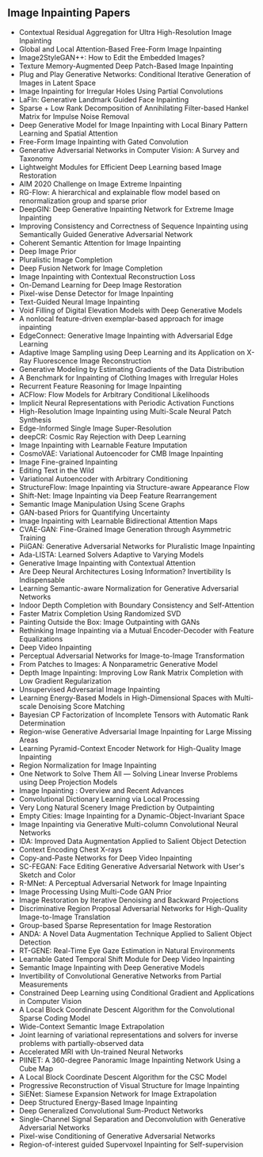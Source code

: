 <h2> Image Inpainting Papers </h2>



<ul>

                             

 <li><a target="_blank" href="https://github.com/manjunath5496/Image-Inpainting-Papers/blob/master/imh(1).pdf" style="text-decoration:none;">Contextual Residual Aggregation for Ultra High-Resolution Image Inpainting</a></li>

 <li><a target="_blank" href="https://github.com/manjunath5496/Image-Inpainting-Papers/blob/master/imh(2).pdf" style="text-decoration:none;">Global and Local Attention-Based Free-Form Image Inpainting</a></li>

<li><a target="_blank" href="https://github.com/manjunath5496/Image-Inpainting-Papers/blob/master/imh(3).pdf" style="text-decoration:none;">
Image2StyleGAN++: How to Edit the Embedded Images? </a></li>
 <li><a target="_blank" href="https://github.com/manjunath5496/Image-Inpainting-Papers/blob/master/imh(4).pdf" style="text-decoration:none;">Texture Memory-Augmented
Deep Patch-Based Image Inpainting</a></li>                              
<li><a target="_blank" href="https://github.com/manjunath5496/Image-Inpainting-Papers/blob/master/imh(5).pdf" style="text-decoration:none;">Plug and Play Generative Networks:
Conditional Iterative Generation of Images in Latent Space</a></li>
<li><a target="_blank" href="https://github.com/manjunath5496/Image-Inpainting-Papers/blob/master/imh(6).pdf" style="text-decoration:none;">Image Inpainting for Irregular Holes Using Partial Convolutions</a></li>
 <li><a target="_blank" href="https://github.com/manjunath5496/Image-Inpainting-Papers/blob/master/imh(7).pdf" style="text-decoration:none;">LaFIn: Generative Landmark Guided Face Inpainting</a></li>

 <li><a target="_blank" href="https://github.com/manjunath5496/Image-Inpainting-Papers/blob/master/imh(8).pdf" style="text-decoration:none;"> Sparse + Low Rank Decomposition of
Annihilating Filter-based Hankel Matrix for Impulse Noise Removal </a></li>
   <li><a target="_blank" href="https://github.com/manjunath5496/Image-Inpainting-Papers/blob/master/imh(9).pdf" style="text-decoration:none;">Deep Generative Model for Image Inpainting with Local Binary Pattern Learning and Spatial Attention</a></li>
  
   
 <li><a target="_blank" href="https://github.com/manjunath5496/Image-Inpainting-Papers/blob/master/imh(10).pdf" style="text-decoration:none;">Free-Form Image Inpainting with Gated Convolution </a></li>                              
<li><a target="_blank" href="https://github.com/manjunath5496/Image-Inpainting-Papers/blob/master/imh(11).pdf" style="text-decoration:none;">Generative Adversarial Networks in Computer Vision: A Survey and Taxonomy</a></li>
<li><a target="_blank" href="https://github.com/manjunath5496/Image-Inpainting-Papers/blob/master/imh(12).pdf" style="text-decoration:none;">Lightweight Modules for Efficient Deep Learning based Image Restoration</a></li>
<li><a target="_blank" href="https://github.com/manjunath5496/Image-Inpainting-Papers/blob/master/imh(13).pdf" style="text-decoration:none;">AIM 2020 Challenge on Image Extreme
Inpainting</a></li>

<li><a target="_blank" href="https://github.com/manjunath5496/Image-Inpainting-Papers/blob/master/imh(14).pdf" style="text-decoration:none;">RG-Flow: A hierarchical and explainable flow model based on renormalization group and sparse prior</a></li>
                              
<li><a target="_blank" href="https://github.com/manjunath5496/Image-Inpainting-Papers/blob/master/imh(15).pdf" style="text-decoration:none;">DeepGIN: Deep Generative Inpainting Network for Extreme Image Inpainting</a></li>

<li><a target="_blank" href="https://github.com/manjunath5496/Image-Inpainting-Papers/blob/master/imh(16).pdf" style="text-decoration:none;">Improving Consistency and Correctness of Sequence Inpainting using Semantically Guided Generative Adversarial Network</a></li>

  <li><a target="_blank" href="https://github.com/manjunath5496/Image-Inpainting-Papers/blob/master/imh(17).pdf" style="text-decoration:none;">
Coherent Semantic Attention for Image Inpainting</a></li>   
  
<li><a target="_blank" href="https://github.com/manjunath5496/Image-Inpainting-Papers/blob/master/imh(18).pdf" style="text-decoration:none;">Deep Image Prior</a></li> 

  
<li><a target="_blank" href="https://github.com/manjunath5496/Image-Inpainting-Papers/blob/master/imh(19).pdf" style="text-decoration:none;">Pluralistic Image Completion</a></li> 

<li><a target="_blank" href="https://github.com/manjunath5496/Image-Inpainting-Papers/blob/master/imh(20).pdf" style="text-decoration:none;">Deep Fusion Network for Image Completion</a></li>

<li><a target="_blank" href="https://github.com/manjunath5496/Image-Inpainting-Papers/blob/master/imh(21).pdf" style="text-decoration:none;">Image Inpainting with Contextual Reconstruction Loss</a></li>
<li><a target="_blank" href="https://github.com/manjunath5496/Image-Inpainting-Papers/blob/master/imh(22).pdf" style="text-decoration:none;">On-Demand Learning for Deep Image Restoration</a></li> 
 <li><a target="_blank" href="https://github.com/manjunath5496/Image-Inpainting-Papers/blob/master/imh(23).pdf" style="text-decoration:none;">Pixel-wise Dense Detector for Image Inpainting</a></li> 
 

   <li><a target="_blank" href="https://github.com/manjunath5496/Image-Inpainting-Papers/blob/master/imh(24).pdf" style="text-decoration:none;">Text-Guided Neural Image Inpainting</a></li>
 
   <li><a target="_blank" href="https://github.com/manjunath5496/Image-Inpainting-Papers/blob/master/imh(25).pdf" style="text-decoration:none;">Void Filling of Digital Elevation Models with Deep Generative Models</a></li>                              
 <li><a target="_blank" href="https://github.com/manjunath5496/Image-Inpainting-Papers/blob/master/imh(26).pdf" style="text-decoration:none;">A nonlocal feature-driven exemplar-based approach for image inpainting</a></li>
 <li><a target="_blank" href="https://github.com/manjunath5496/Image-Inpainting-Papers/blob/master/imh(27).pdf" style="text-decoration:none;">EdgeConnect: Generative Image Inpainting with Adversarial Edge Learning</a></li>
   
 
   <li><a target="_blank" href="https://github.com/manjunath5496/Image-Inpainting-Papers/blob/master/imh(28).pdf" style="text-decoration:none;">Adaptive Image Sampling using Deep Learning and its Application on X-Ray Fluorescence Image Reconstruction</a></li>
 
   <li><a target="_blank" href="https://github.com/manjunath5496/Image-Inpainting-Papers/blob/master/imh(29).pdf" style="text-decoration:none;">Generative Modeling by Estimating Gradients of the Data Distribution </a></li>                              

  <li><a target="_blank" href="https://github.com/manjunath5496/Image-Inpainting-Papers/blob/master/imh(30).pdf" style="text-decoration:none;">A Benchmark for Inpainting of Clothing Images with Irregular Holes </a></li>
 
   <li><a target="_blank" href="https://github.com/manjunath5496/Image-Inpainting-Papers/blob/master/imh(31).pdf" style="text-decoration:none;">Recurrent Feature Reasoning for Image Inpainting</a></li> 
    <li><a target="_blank" href="https://github.com/manjunath5496/Image-Inpainting-Papers/blob/master/imh(32).pdf" style="text-decoration:none;">ACFlow: Flow Models for Arbitrary Conditional Likelihoods</a></li> 

   <li><a target="_blank" href="https://github.com/manjunath5496/Image-Inpainting-Papers/blob/master/imh(33).pdf" style="text-decoration:none;">Implicit Neural Representations with Periodic Activation Functions</a></li>                              

  <li><a target="_blank" href="https://github.com/manjunath5496/Image-Inpainting-Papers/blob/master/imh(34).pdf" style="text-decoration:none;">High-Resolution Image Inpainting using Multi-Scale Neural Patch Synthesis</a></li> 
 
  <li><a target="_blank" href="https://github.com/manjunath5496/Image-Inpainting-Papers/blob/master/imh(35).pdf" style="text-decoration:none;">Edge-Informed Single Image Super-Resolution</a></li> 

  <li><a target="_blank" href="https://github.com/manjunath5496/Image-Inpainting-Papers/blob/master/imh(36).pdf" style="text-decoration:none;">deepCR: Cosmic Ray Rejection with Deep Learning</a></li> 
 
<li><a target="_blank" href="https://github.com/manjunath5496/Image-Inpainting-Papers/blob/master/imh(37).pdf" style="text-decoration:none;">Image Inpainting with Learnable Feature Imputation</a></li>
 <li><a target="_blank" href="https://github.com/manjunath5496/Image-Inpainting-Papers/blob/master/imh(38).pdf" style="text-decoration:none;">CosmoVAE: Variational Autoencoder for CMB Image Inpainting</a></li>
<li><a target="_blank" href="https://github.com/manjunath5496/Image-Inpainting-Papers/blob/master/imh(39).pdf" style="text-decoration:none;">Image Fine-grained Inpainting</a></li>
 <li><a target="_blank" href="https://github.com/manjunath5496/Image-Inpainting-Papers/blob/master/imh(40).pdf" style="text-decoration:none;">Editing Text in the Wild</a></li>                              
<li><a target="_blank" href="https://github.com/manjunath5496/Image-Inpainting-Papers/blob/master/imh(41).pdf" style="text-decoration:none;">Variational Autoencoder with Arbitrary Conditioning</a></li>
<li><a target="_blank" href="https://github.com/manjunath5496/Image-Inpainting-Papers/blob/master/imh(42).pdf" style="text-decoration:none;">StructureFlow: Image Inpainting via Structure-aware Appearance Flow </a></li>
 
  <li><a target="_blank" href="https://github.com/manjunath5496/Image-Inpainting-Papers/blob/master/imh(43).pdf" style="text-decoration:none;">Shift-Net: Image Inpainting via Deep Feature Rearrangement</a></li>
 <li><a target="_blank" href="https://github.com/manjunath5496/Image-Inpainting-Papers/blob/master/imh(44).pdf" style="text-decoration:none;">Semantic Image Manipulation Using Scene Graphs</a></li>
   <li><a target="_blank" href="https://github.com/manjunath5496/Image-Inpainting-Papers/blob/master/imh(45).pdf" style="text-decoration:none;">GAN-based Priors for Quantifying Uncertainty</a></li>  
   
<li><a target="_blank" href="https://github.com/manjunath5496/Image-Inpainting-Papers/blob/master/imh(46).pdf" style="text-decoration:none;">Image Inpainting with Learnable Bidirectional Attention Maps</a></li> 
                             
<li><a target="_blank" href="https://github.com/manjunath5496/Image-Inpainting-Papers/blob/master/imh(47).pdf" style="text-decoration:none;">CVAE-GAN: Fine-Grained Image Generation through Asymmetric Training</a></li>
<li><a target="_blank" href="https://github.com/manjunath5496/Image-Inpainting-Papers/blob/master/imh(48).pdf" style="text-decoration:none;">PiiGAN: Generative Adversarial Networks for Pluralistic Image Inpainting</a></li>

<li><a target="_blank" href="https://github.com/manjunath5496/Image-Inpainting-Papers/blob/master/imh(49).pdf" style="text-decoration:none;">Ada-LISTA: Learned Solvers Adaptive to Varying Models</a></li>
                              
<li><a target="_blank" href="https://github.com/manjunath5496/Image-Inpainting-Papers/blob/master/imh(50).pdf" style="text-decoration:none;">Generative Image Inpainting with Contextual Attention</a></li>
<li><a target="_blank" href="https://github.com/manjunath5496/Image-Inpainting-Papers/blob/master/imh(51).pdf" style="text-decoration:none;">Are Deep Neural Architectures
Losing Information? Invertibility Is Indispensable</a></li>
<li><a target="_blank" href="https://github.com/manjunath5496/Image-Inpainting-Papers/blob/master/imh(52).pdf" style="text-decoration:none;">Learning Semantic-aware Normalization for Generative Adversarial Networks</a></li>

<li><a target="_blank" href="https://github.com/manjunath5496/Image-Inpainting-Papers/blob/master/imh(53).pdf" style="text-decoration:none;">Indoor Depth Completion with Boundary Consistency and Self-Attention</a></li>
 
<li><a target="_blank" href="https://github.com/manjunath5496/Image-Inpainting-Papers/blob/master/imh(54).pdf" style="text-decoration:none;">Faster Matrix Completion Using Randomized SVD</a></li>

<li><a target="_blank" href="https://github.com/manjunath5496/Image-Inpainting-Papers/blob/master/imh(55).pdf" style="text-decoration:none;">Painting Outside the Box: Image Outpainting with GANs</a></li>
 
  <li><a target="_blank" href="https://github.com/manjunath5496/Image-Inpainting-Papers/blob/master/imh(56).pdf" style="text-decoration:none;">Rethinking Image Inpainting via a Mutual Encoder-Decoder with Feature Equalizations</a></li>                              

  <li><a target="_blank" href="https://github.com/manjunath5496/Image-Inpainting-Papers/blob/master/imh(57).pdf" style="text-decoration:none;">Deep Video Inpainting</a></li>
 
   <li><a target="_blank" href="https://github.com/manjunath5496/Image-Inpainting-Papers/blob/master/imh(58).pdf" style="text-decoration:none;">Perceptual Adversarial Networks for Image-to-Image Transformation</a></li>
    <li><a target="_blank" href="https://github.com/manjunath5496/Image-Inpainting-Papers/blob/master/imh(59).pdf" style="text-decoration:none;">From Patches to Images: A Nonparametric Generative Model</a></li>
 
  <li><a target="_blank" href="https://github.com/manjunath5496/Image-Inpainting-Papers/blob/master/imh(60).pdf" style="text-decoration:none;">Depth Image Inpainting: Improving Low Rank Matrix Completion with Low Gradient Regularization</a></li>
 
   <li><a target="_blank" href="https://github.com/manjunath5496/Image-Inpainting-Papers/blob/master/imh(61).pdf" style="text-decoration:none;">Unsupervised Adversarial Image Inpainting</a></li>
 
   <li><a target="_blank" href="https://github.com/manjunath5496/Image-Inpainting-Papers/blob/master/imh(62).pdf" style="text-decoration:none;">Learning Energy-Based Models in High-Dimensional Spaces with Multi-scale Denoising Score Matching</a></li>
 
   <li><a target="_blank" href="https://github.com/manjunath5496/Image-Inpainting-Papers/blob/master/imh(63).pdf" style="text-decoration:none;">Bayesian CP Factorization of Incomplete Tensors with Automatic Rank Determination</a></li>                              

  <li><a target="_blank" href="https://github.com/manjunath5496/Image-Inpainting-Papers/blob/master/imh(64).pdf" style="text-decoration:none;">Region-wise Generative Adversarial Image Inpainting for Large Missing Areas</a></li>
 
   <li><a target="_blank" href="https://github.com/manjunath5496/Image-Inpainting-Papers/blob/master/imh(65).pdf" style="text-decoration:none;">Learning Pyramid-Context Encoder Network for High-Quality Image Inpainting</a></li> 

   <li><a target="_blank" href="https://github.com/manjunath5496/Image-Inpainting-Papers/blob/master/imh(66).pdf" style="text-decoration:none;">Region Normalization for Image Inpainting</a></li> 
 
   <li><a target="_blank" href="https://github.com/manjunath5496/Image-Inpainting-Papers/blob/master/imh(67).pdf" style="text-decoration:none;">One Network to Solve Them All — Solving Linear Inverse Problems using Deep Projection Models</a></li>                              

  <li><a target="_blank" href="https://github.com/manjunath5496/Image-Inpainting-Papers/blob/master/imh(68).pdf" style="text-decoration:none;">Image Inpainting : Overview and Recent Advances</a></li> 
 
  
   <li><a target="_blank" href="https://github.com/manjunath5496/Image-Inpainting-Papers/blob/master/imh(69).pdf" style="text-decoration:none;">Convolutional Dictionary Learning via Local Processing</a></li>                              

  <li><a target="_blank" href="https://github.com/manjunath5496/Image-Inpainting-Papers/blob/master/imh(70).pdf" style="text-decoration:none;">Very Long Natural Scenery Image Prediction by Outpainting</a></li> 
  
 
 <li><a target="_blank" href="https://github.com/manjunath5496/Image-Inpainting-Papers/blob/master/imh(71).pdf" style="text-decoration:none;">Empty Cities: Image Inpainting for a Dynamic-Object-Invariant Space</a></li>
 
 <li><a target="_blank" href="https://github.com/manjunath5496/Image-Inpainting-Papers/blob/master/imh(72).pdf" style="text-decoration:none;">Image Inpainting via Generative Multi-column Convolutional Neural Networks</a></li> 
 
 
 <li><a target="_blank" href="https://github.com/manjunath5496/Image-Inpainting-Papers/blob/master/imh(73).pdf" style="text-decoration:none;">IDA: Improved Data Augmentation Applied to Salient Object Detection</a></li>
  <li><a target="_blank" href="https://github.com/manjunath5496/Image-Inpainting-Papers/blob/master/imh(74).pdf" style="text-decoration:none;">Context Encoding Chest X-rays</a></li>
    <li><a target="_blank" href="https://github.com/manjunath5496/Image-Inpainting-Papers/blob/master/imh(75).pdf" style="text-decoration:none;">Copy-and-Paste Networks for Deep Video Inpainting</a></li>                        
<li><a target="_blank" href="https://github.com/manjunath5496/Image-Inpainting-Papers/blob/master/imh(76).pdf" style="text-decoration:none;">SC-FEGAN: Face Editing Generative Adversarial Network with User's Sketch and Color</a></li>

 <li><a target="_blank" href="https://github.com/manjunath5496/Image-Inpainting-Papers/blob/master/imh(77).pdf" style="text-decoration:none;">R-MNet: A Perceptual Adversarial Network for Image Inpainting</a></li> 
 
 
 <li><a target="_blank" href="https://github.com/manjunath5496/Image-Inpainting-Papers/blob/master/imh(78).pdf" style="text-decoration:none;">Image Processing Using Multi-Code GAN Prior</a></li>
  <li><a target="_blank" href="https://github.com/manjunath5496/Image-Inpainting-Papers/blob/master/imh(79).pdf" style="text-decoration:none;">Image Restoration by Iterative Denoising and Backward Projections</a></li>


 <li><a target="_blank" href="https://github.com/manjunath5496/Image-Inpainting-Papers/blob/master/imh(80).pdf" style="text-decoration:none;">Discriminative Region Proposal Adversarial Networks for High-Quality Image-to-Image Translation</a></li> 
 
 
 <li><a target="_blank" href="https://github.com/manjunath5496/Image-Inpainting-Papers/blob/master/imh(81).pdf" style="text-decoration:none;">Group-based Sparse Representation for Image Restoration</a></li>
  <li><a target="_blank" href="https://github.com/manjunath5496/Image-Inpainting-Papers/blob/master/imh(82).pdf" style="text-decoration:none;">ANDA: A Novel Data Augmentation Technique Applied to Salient Object Detection</a></li>

 <li><a target="_blank" href="https://github.com/manjunath5496/Image-Inpainting-Papers/blob/master/imh(83).pdf" style="text-decoration:none;">RT-GENE: Real-Time Eye Gaze Estimation in Natural Environments</a></li>
  <li><a target="_blank" href="https://github.com/manjunath5496/Image-Inpainting-Papers/blob/master/imh(84).pdf" style="text-decoration:none;">Learnable Gated Temporal Shift Module for Deep Video Inpainting</a></li>

 <li><a target="_blank" href="https://github.com/manjunath5496/Image-Inpainting-Papers/blob/master/imh(85).pdf" style="text-decoration:none;">Semantic Image Inpainting with Deep Generative Models</a></li>
  <li><a target="_blank" href="https://github.com/manjunath5496/Image-Inpainting-Papers/blob/master/imh(86).pdf" style="text-decoration:none;">Invertibility of Convolutional Generative Networks from Partial Measurements</a></li>

 <li><a target="_blank" href="https://github.com/manjunath5496/Image-Inpainting-Papers/blob/master/imh(87).pdf" style="text-decoration:none;">Constrained Deep Learning using Conditional Gradient and Applications in Computer Vision</a></li>
  <li><a target="_blank" href="https://github.com/manjunath5496/Image-Inpainting-Papers/blob/master/imh(88).pdf" style="text-decoration:none;">A Local Block Coordinate Descent Algorithm for the Convolutional Sparse Coding Model</a></li>
  <li><a target="_blank" href="https://github.com/manjunath5496/Image-Inpainting-Papers/blob/master/imh(89).pdf" style="text-decoration:none;">Wide-Context Semantic Image Extrapolation</a></li>
  
  
  <li><a target="_blank" href="https://github.com/manjunath5496/Image-Inpainting-Papers/blob/master/imh(90).pdf" style="text-decoration:none;"> Joint learning of variational representations and solvers for inverse problems with partially-observed data</a></li>
  <li><a target="_blank" href="https://github.com/manjunath5496/Image-Inpainting-Papers/blob/master/imh(91).pdf" style="text-decoration:none;">Accelerated MRI with Un-trained Neural Networks</a></li>

 <li><a target="_blank" href="https://github.com/manjunath5496/Image-Inpainting-Papers/blob/master/imh(92).pdf" style="text-decoration:none;">PIINET: A 360-degree Panoramic Image Inpainting Network Using a Cube Map</a></li>
  <li><a target="_blank" href="https://github.com/manjunath5496/Image-Inpainting-Papers/blob/master/imh(93).pdf" style="text-decoration:none;"> A Local Block Coordinate Descent Algorithm for the CSC Model</a></li>
  <li><a target="_blank" href="https://github.com/manjunath5496/Image-Inpainting-Papers/blob/master/imh(94).pdf" style="text-decoration:none;">Progressive Reconstruction of Visual Structure for Image Inpainting</a></li> 
  
   <li><a target="_blank" href="https://github.com/manjunath5496/Image-Inpainting-Papers/blob/master/imh(95).pdf" style="text-decoration:none;">SiENet: Siamese Expansion Network for Image Extrapolation</a></li>  
  
<li><a target="_blank" href="https://github.com/manjunath5496/Image-Inpainting-Papers/blob/master/imh(96).pdf" style="text-decoration:none;">Deep Structured Energy-Based Image Inpainting</a></li> 
  
  
<li><a target="_blank" href="https://github.com/manjunath5496/Image-Inpainting-Papers/blob/master/imh(97).pdf" style="text-decoration:none;">Deep Generalized Convolutional Sum-Product Networks</a></li>


 <li><a target="_blank" href="https://github.com/manjunath5496/Image-Inpainting-Papers/blob/master/imh(98).pdf" style="text-decoration:none;">Single-Channel Signal Separation and Deconvolution with Generative Adversarial Networks</a></li> 
  
   <li><a target="_blank" href="https://github.com/manjunath5496/Image-Inpainting-Papers/blob/master/imh(99).pdf" style="text-decoration:none;">Pixel-wise Conditioning of Generative Adversarial Networks</a></li>  
  
<li><a target="_blank" href="https://github.com/manjunath5496/Image-Inpainting-Papers/blob/master/imh(100).pdf" style="text-decoration:none;">Region-of-interest guided Supervoxel Inpainting for Self-supervision</a></li>  
  
 </ul>
